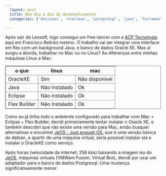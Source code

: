 ```yaml
---
  layout: post 
  title: Bom dia a dia do desenvolvimento 
  categories: ['decisoes', 'oraclexe', 'postgresql', 'java', 'ferramentas', 'linux', 'mac'] 

---
```

<style>
 table, tr, td { border: 1px solid gray}
</style>

Após sair da Leosoft, logo consegui um free-lancer com a [ACP Tecnologia][acp] aqui em Francisco Beltrão mesmo. O trabalho vai ser integrar uma interface em flex com um background Java, e banco de dados Oracle XE. Mas aí surgiu a dúvida, trabalhar no Mac ou no Linux? 
As diferenças entre minhas máquinas Linux e Mac:

   o que     |     linux     | mac
-------------|---------------|-----
OracleXE     | Sim           | Não disponível
Java         | Não Instalado | Ok 
Eclipse      | Não Instalado | Ok 
Flex Builder | Não Instalado | Ok 

Como eu já tinha todo o ambiente configurado para trabalhar com Mac + Eclipse + Flex Builder, decidi primeiramente tentar instalar o Oracle XE, e também descobri que não existe uma versão para Mac, então busquei alternativas e encontrei [JeOS - Just enough OS][jeos], que é uma versão básica do debian, e apartir de uma máquina virtual, seria possível instalar ela e instalar o OracleXE como serviço.

Após horas (velocidade da internet: 256 kbs) baixando a imagem iso do [JeOS][jeos], máquinas virtuais (VMWare Fusion, Virtual Box), decidi por usar um adaptador para o banco de dados Postgresql. Uma mudança significativamente menor.


[jeos]: http://help.ubuntu.com/community/JeOSVMBuilder
[acp]: http://www.acptecnologia.com.br

